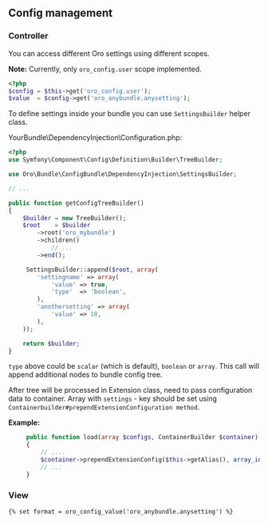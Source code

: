 ## Config management ##
### Controller ###
You can access different Oro settings using different scopes.

**Note:** Currently, only `oro_config.user` scope implemented.

``` php
<?php
$config = $this->get('oro_config.user');
$value  = $config->get('oro_anybundle.anysetting');
```

To define settings inside your bundle you can use `SettingsBuilder` helper class.

YourBundle\DependencyInjection\Configuration.php:

``` php
<?php
use Symfony\Component\Config\Definition\Builder\TreeBuilder;

use Oro\Bundle\ConfigBundle\DependencyInjection\SettingsBuilder;

// ...

public function getConfigTreeBuilder()
{
    $builder = new TreeBuilder();
    $root    = $builder
        ->root('oro_mybundle')
        ->children()
            // ...
        ->end();

     SettingsBuilder::append($root, array(
        'settingname' => array(
            'value' => true,
            'type'  => 'boolean',
        ),
        'anothersetting' => array(
            'value' => 10,
        ),
    ));

    return $builder;
}
```

`type` above could be `scalar` (which is default), `boolean` or `array`.
This call will append additional nodes to bundle config tree.

After tree will be processed in Extension class, need to pass configuration data to container.
Array with `settings` - key should be set using `Containerbuilder#prependExtensionConfiguration method`.

**Example:**
``` php
     public function load(array $configs, ContainerBuilder $container)
     {
         // ....
         $container->prependExtensionConfig($this->getAlias(), array_intersect_key($config, array_flip(['settings'])));
         // ...
     }
```

### View ###

```
{% set format = oro_config_value('oro_anybundle.anysetting') %}
```
